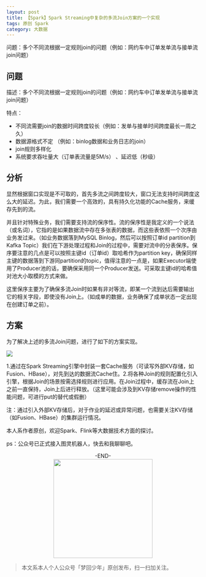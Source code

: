 ```yaml
---
layout: post
title: 【Spark】Spark Streaming中复杂的多流Join方案的一个实现
tags: 原创 Spark
category: 大数据
---
```


问题：多个不同流根据一定规则join的问题（例如：网约车中订单发单流与接单流join问题）

## 问题

描述：多个不同流根据一定规则join的问题（例如：网约车中订单发单流与接单流join问题）

特点：
- 不同流需要join的数据时间跨度较长（例如：发单与接单时间跨度最长一周之久）
- 数据源格式不定 （例如：binlog数据和业务日志的join）
- join规则多样化
- 系统要求吞吐量大（订单表流量是5M/s） 、延迟低（秒级）

## 分析

显然根据窗口实现是不可取的，首先多流之间跨度较大，窗口无法支持时间跨度这么大的延迟。为此，我们需要一个高效的，具有持久化功能的Cache服务，来缓存先到的流。

并且针对特殊业务，我们需要支持流的保序性。流的保序性是我定义的一个说法（或名词），它指的是如果数据流中存在多张表的数据，而这些表依照一个次序由业务发过来。（如业务数据落到MySQL Binlog，然后可以按照订单id partition到Kafka Topic）我们在下游处理过程和Join的过程中，需要对流中的分表保序。保序要注意的几点是可以按照主键id（订单id）取哈希作为partition key，确保同样主键的数据落到下游同partition的topic，值得注意的一点是，如果Executor端使用了Producer池的话，要确保采用同一个Producer发送。可采取主键id的哈希值对池大小取模的方式来做。

这里保序主要为了确保多流Join时如果有非对等流，即某一个流到达后需要输出它的相关字段，即使没有Join上。（如成单的数据，业务确保了成单状态一定出现在创建订单之前）。

## 方案

为了解决上述的多流Join问题，进行了如下的方案实现。

![](https://raw.githubusercontent.com/ferrari014/DevUtil/master/github/join.png)

1.通过在Spark Streaming引擎中封装一套Cache服务（可读写外部KV存储，如Fusion、HBase），对先到达的数据流Cache住。2.将各种Join的规则配置化引入引擎，根据Join的场景按需选择规则进行应用。在Join过程中，缓存流在Join上之前一直保持，Join上后进行释放。（这里可能会涉及到KV存储remove操作的性能问题，可进行put的替代或假删）

注：通过引入外部KV存储后，对于作业的延迟或异常问题，也需要关注KV存储（如Fusion、HBase）的集群运行情况。

本人系作者原创，欢迎Spark、Flink等大数据技术方面的探讨。

ps：公众号已正式接入图灵机器人，快去和我聊聊吧。

<center>-END-</center>

<div align="center">
<img src="http://rann.cc/assets/img/qrcode-logo.png" width="258" height="258" />
</div>

> 本文系本人个人公众号「梦回少年」原创发布，扫一扫加关注。